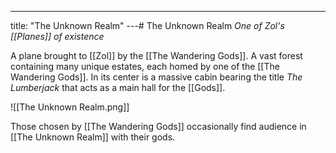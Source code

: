 ---
title: "The Unknown Realm"
---# The Unknown Realm
*One of Zol's [[Planes]] of existence*

A plane brought to [[Zol]] by the [[The Wandering Gods]]. A vast forest containing many unique estates, each homed by one of the [[The Wandering Gods]]. In its center is a massive cabin bearing the title *The Lumberjack* that acts as a main hall for the [[Gods]].

![[The Unknown Realm.png]]

Those chosen by [[The Wandering Gods]] occasionally find audience in [[The Unknown Realm]] with their gods.